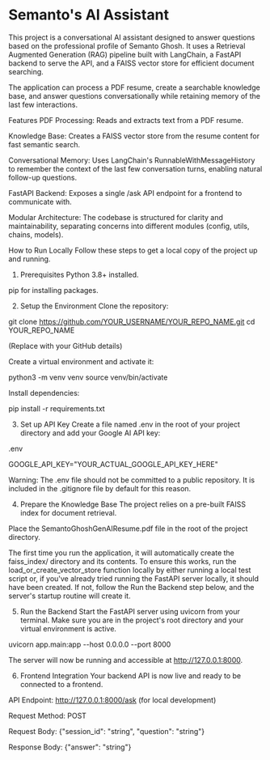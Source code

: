 # Semanto's AI Assistant
This project is a conversational AI assistant designed to answer questions based on the professional profile of Semanto Ghosh. It uses a Retrieval Augmented Generation (RAG) pipeline built with LangChain, a FastAPI backend to serve the API, and a FAISS vector store for efficient document searching.

The application can process a PDF resume, create a searchable knowledge base, and answer questions conversationally while retaining memory of the last few interactions.

Features
PDF Processing: Reads and extracts text from a PDF resume.

Knowledge Base: Creates a FAISS vector store from the resume content for fast semantic search.

Conversational Memory: Uses LangChain's RunnableWithMessageHistory to remember the context of the last few conversation turns, enabling natural follow-up questions.

FastAPI Backend: Exposes a single /ask API endpoint for a frontend to communicate with.

Modular Architecture: The codebase is structured for clarity and maintainability, separating concerns into different modules (config, utils, chains, models).


How to Run Locally
Follow these steps to get a local copy of the project up and running.

1. Prerequisites
Python 3.8+ installed.

pip for installing packages.

2. Setup the Environment
Clone the repository:

git clone https://github.com/YOUR_USERNAME/YOUR_REPO_NAME.git
cd YOUR_REPO_NAME

(Replace with your GitHub details)

Create a virtual environment and activate it:

python3 -m venv venv
source venv/bin/activate

Install dependencies:

pip install -r requirements.txt

3. Set up API Key
Create a file named .env in the root of your project directory and add your Google AI API key:

.env

GOOGLE_API_KEY="YOUR_ACTUAL_GOOGLE_API_KEY_HERE"

Warning: The .env file should not be committed to a public repository. It is included in the .gitignore file by default for this reason.

4. Prepare the Knowledge Base
The project relies on a pre-built FAISS index for document retrieval.

Place the SemantoGhoshGenAIResume.pdf file in the root of the project directory.

The first time you run the application, it will automatically create the faiss_index/ directory and its contents. To ensure this works, run the load_or_create_vector_store function locally by either running a local test script or, if you've already tried running the FastAPI server locally, it should have been created. If not, follow the Run the Backend step below, and the server's startup routine will create it.

5. Run the Backend
Start the FastAPI server using uvicorn from your terminal. Make sure you are in the project's root directory and your virtual environment is active.

uvicorn app.main:app --host 0.0.0.0 --port 8000

The server will now be running and accessible at http://127.0.0.1:8000.

6. Frontend Integration
Your backend API is now live and ready to be connected to a frontend.

API Endpoint: http://127.0.0.1:8000/ask (for local development)

Request Method: POST

Request Body: {"session_id": "string", "question": "string"}

Response Body: {"answer": "string"}
